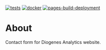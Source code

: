 [![tests](https://github.com/DiogenesAnalytics/contact/actions/workflows/tests.yml/badge.svg)](https://github.com/DiogenesAnalytics/contact/actions/workflows/tests.yml)
[![docker](https://github.com/DiogenesAnalytics/contact/actions/workflows/docker-publish.yml/badge.svg)](https://github.com/DiogenesAnalytics/contact/actions/workflows/docker-publish.yml)
[![pages-build-deployment](https://github.com/DiogenesAnalytics/contact/actions/workflows/pages/pages-build-deployment/badge.svg)](https://github.com/DiogenesAnalytics/contact/actions/workflows/pages/pages-build-deployment)

# About
Contact form for Diogenes Analytics website.